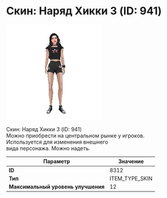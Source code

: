 # Скин: Наряд Хикки 3 (ID: 941)

![Item Image](../img/8312.webp?raw=true)

Скин: Наряд Хикки 3 (ID: 941)<br>Можно приобрести на центральном рынке у игроков.<br>Используется для изменения внешнего<br>вида персонажа. Можно надеть.


| Параметр | Значение |
|----------|----------|
| **ID** | 8312 |
| **Тип** | ITEM_TYPE_SKIN |
| **Максимальный уровень улучшения** | 12 |

